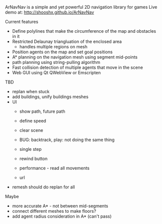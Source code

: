 ArNavNav is a simple and yet powerful 2D navigation library for games
Live demo at: http://shooshx.github.io/ArNavNav

Current features
- Define polylines that make the circumference of the map and obstacles in it
- Restricted Delaunay triangluation of the enclosed area
  - handles multiple regions on mesh
- Position agents on the map and set goal positions
- A* planning on the navigation mesh using segment mid-points
- path planning using string-pulling algorithm
- Fast collision detection of multiple agents that move in the scene
- Web GUI using Qt QWebView or Emscripten

TBD
- replan when stuck
- add buildings, unify buildings meshes
- UI
  - show path, future path
  - define speed

  - clear scene
  - BUG: backtrack, play: not doing the same thing
  - single step
  - rewind button
  - performance - read all movements

  - url
- remesh should do replan for all


Maybe
- more accurate A* - not between mid-segments
- connect different meshes to make floors?
- add agent radius consideration in A* (can't pass)

